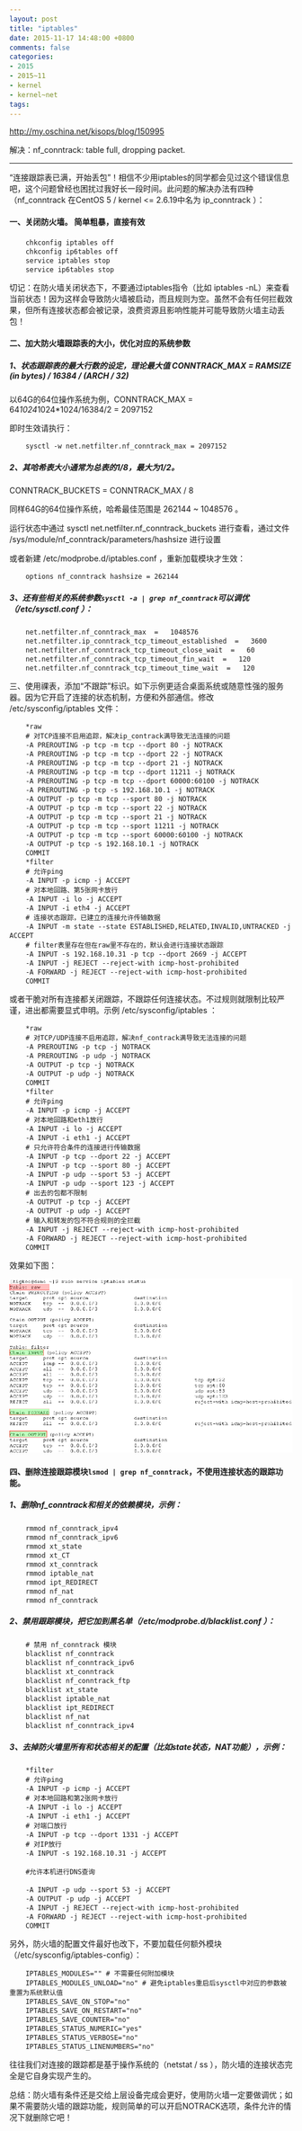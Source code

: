 ```yaml
---
layout: post
title: "iptables"
date: 2015-11-17 14:48:00 +0800
comments: false
categories:
- 2015
- 2015~11
- kernel
- kernel~net
tags:
---
```

http://my.oschina.net/kisops/blog/150995


解决：nf_conntrack: table full, dropping packet.

--------

 “连接跟踪表已满，开始丢包”！相信不少用iptables的同学都会见过这个错误信息吧，这个问题曾经也困扰过我好长一段时间。此问题的解决办法有四种（nf_conntrack 在CentOS 5 / kernel <= 2.6.19中名为 ip_conntrack ）：

#### 一、关闭防火墙。 简单粗暴，直接有效
```
	chkconfig iptables off
	chkconfig ip6tables off
	service iptables stop
	service ip6tables stop
```

切记：在防火墙关闭状态下，不要通过iptables指令（比如 iptables -nL）来查看当前状态！因为这样会导致防火墙被启动，而且规则为空。虽然不会有任何拦截效果，但所有连接状态都会被记录，浪费资源且影响性能并可能导致防火墙主动丢包！

#### 二、加大防火墙跟踪表的大小，优化对应的系统参数

##### 1、状态跟踪表的最大行数的设定，理论最大值 CONNTRACK_MAX = RAMSIZE (in bytes) / 16384 / (ARCH / 32)

以64G的64位操作系统为例，CONNTRACK_MAX = 64*1024*1024*1024/16384/2 = 2097152

即时生效请执行：
```
	sysctl -w net.netfilter.nf_conntrack_max = 2097152
```

##### 2、其哈希表大小通常为总表的1/8，最大为1/2。

CONNTRACK_BUCKETS = CONNTRACK_MAX / 8

同样64G的64位操作系统，哈希最佳范围是 262144 ~ 1048576 。

运行状态中通过 sysctl net.netfilter.nf_conntrack_buckets 进行查看，通过文件 /sys/module/nf_conntrack/parameters/hashsize 进行设置

或者新建 /etc/modprobe.d/iptables.conf ，重新加载模块才生效：
```
	options nf_conntrack hashsize = 262144
```

##### 3、还有些相关的系统参数`sysctl -a | grep nf_conntrack`可以调优（/etc/sysctl.conf ）：
```
	net.netfilter.nf_conntrack_max  =   1048576
	net.netfilter.ip_conntrack_tcp_timeout_established  =   3600
	net.netfilter.nf_conntrack_tcp_timeout_close_wait  =   60
	net.netfilter.nf_conntrack_tcp_timeout_fin_wait  =   120
	net.netfilter.nf_conntrack_tcp_timeout_time_wait  =   120
```

三、使用祼表，添加“不跟踪”标识。如下示例更适合桌面系统或随意性强的服务器。因为它开启了连接的状态机制，方便和外部通信。修改 /etc/sysconfig/iptables 文件：
```
	*raw
	# 对TCP连接不启用追踪，解决ip_contrack满导致无法连接的问题
	-A PREROUTING -p tcp -m tcp --dport 80 -j NOTRACK
	-A PREROUTING -p tcp -m tcp --dport 22 -j NOTRACK
	-A PREROUTING -p tcp -m tcp --dport 21 -j NOTRACK
	-A PREROUTING -p tcp -m tcp --dport 11211 -j NOTRACK
	-A PREROUTING -p tcp -m tcp --dport 60000:60100 -j NOTRACK
	-A PREROUTING -p tcp -s 192.168.10.1 -j NOTRACK
	-A OUTPUT -p tcp -m tcp --sport 80 -j NOTRACK
	-A OUTPUT -p tcp -m tcp --sport 22 -j NOTRACK
	-A OUTPUT -p tcp -m tcp --sport 21 -j NOTRACK
	-A OUTPUT -p tcp -m tcp --sport 11211 -j NOTRACK
	-A OUTPUT -p tcp -m tcp --sport 60000:60100 -j NOTRACK
	-A OUTPUT -p tcp -s 192.168.10.1 -j NOTRACK
	COMMIT
	*filter
	# 允许ping
	-A INPUT -p icmp -j ACCEPT
	# 对本地回路、第5张网卡放行
	-A INPUT -i lo -j ACCEPT
	-A INPUT -i eth4 -j ACCEPT
	# 连接状态跟踪，已建立的连接允许传输数据
	-A INPUT -m state --state ESTABLISHED,RELATED,INVALID,UNTRACKED -j ACCEPT
	# filter表里存在但在raw里不存在的，默认会进行连接状态跟踪
	-A INPUT -s 192.168.10.31 -p tcp --dport 2669 -j ACCEPT
	-A INPUT -j REJECT --reject-with icmp-host-prohibited
	-A FORWARD -j REJECT --reject-with icmp-host-prohibited
	COMMIT
```

或者干脆对所有连接都关闭跟踪，不跟踪任何连接状态。不过规则就限制比较严谨，进出都需要显式申明。示例 /etc/sysconfig/iptables ：

```
	*raw
	# 对TCP/UDP连接不启用追踪，解决nf_contrack满导致无法连接的问题
	-A PREROUTING -p tcp -j NOTRACK
	-A PREROUTING -p udp -j NOTRACK
	-A OUTPUT -p tcp -j NOTRACK
	-A OUTPUT -p udp -j NOTRACK
	COMMIT
	*filter
	# 允许ping
	-A INPUT -p icmp -j ACCEPT
	# 对本地回路和eth1放行
	-A INPUT -i lo -j ACCEPT
	-A INPUT -i eth1 -j ACCEPT
	# 只允许符合条件的连接进行传输数据
	-A INPUT -p tcp --dport 22 -j ACCEPT
	-A INPUT -p tcp --sport 80 -j ACCEPT
	-A INPUT -p udp --sport 53 -j ACCEPT
	-A INPUT -p udp --sport 123 -j ACCEPT
	# 出去的包都不限制
	-A OUTPUT -p tcp -j ACCEPT
	-A OUTPUT -p udp -j ACCEPT
	# 输入和转发的包不符合规则的全拦截
	-A INPUT -j REJECT --reject-with icmp-host-prohibited
	-A FORWARD -j REJECT --reject-with icmp-host-prohibited
	COMMIT
```

效果如下图：

![](/images/kernel/2015-11-17.png)


#### 四、删除连接跟踪模块`lsmod | grep nf_conntrack`，不使用连接状态的跟踪功能。

##### 1、删除nf_conntrack和相关的依赖模块，示例：

```
	rmmod nf_conntrack_ipv4
	rmmod nf_conntrack_ipv6
	rmmod xt_state
	rmmod xt_CT
	rmmod xt_conntrack
	rmmod iptable_nat
	rmmod ipt_REDIRECT
	rmmod nf_nat
	rmmod nf_conntrack
```

##### 2、禁用跟踪模块，把它加到黑名单（/etc/modprobe.d/blacklist.conf ）：

```
	# 禁用 nf_conntrack 模块
	blacklist nf_conntrack
	blacklist nf_conntrack_ipv6
	blacklist xt_conntrack
	blacklist nf_conntrack_ftp
	blacklist xt_state
	blacklist iptable_nat
	blacklist ipt_REDIRECT
	blacklist nf_nat
	blacklist nf_conntrack_ipv4
```

##### 3、去掉防火墙里所有和状态相关的配置（比如state状态，NAT功能），示例：

```
	*filter
	# 允许ping
	-A INPUT -p icmp -j ACCEPT
	# 对本地回路和第2张网卡放行
	-A INPUT -i lo -j ACCEPT
	-A INPUT -i eth1 -j ACCEPT
	# 对端口放行
	-A INPUT -p tcp --dport 1331 -j ACCEPT
	# 对IP放行
	-A INPUT -s 192.168.10.31 -j ACCEPT

	#允许本机进行DNS查询

	-A INPUT -p udp --sport 53 -j ACCEPT
	-A OUTPUT -p udp -j ACCEPT
	-A INPUT -j REJECT --reject-with icmp-host-prohibited
	-A FORWARD -j REJECT --reject-with icmp-host-prohibited
	COMMIT
```

另外，防火墙的配置文件最好也改下，不要加载任何额外模块（/etc/sysconfig/iptables-config）：

```
	IPTABLES_MODULES="" # 不需要任何附加模块
	IPTABLES_MODULES_UNLOAD="no" # 避免iptables重启后sysctl中对应的参数被重置为系统默认值
	IPTABLES_SAVE_ON_STOP="no"
	IPTABLES_SAVE_ON_RESTART="no"
	IPTABLES_SAVE_COUNTER="no"
	IPTABLES_STATUS_NUMERIC="yes"
	IPTABLES_STATUS_VERBOSE="no"
	IPTABLES_STATUS_LINENUMBERS="no"
```

往往我们对连接的跟踪都是基于操作系统的（netstat / ss ），防火墙的连接状态完全是它自身实现产生的。

总结：防火墙有条件还是交给上层设备完成会更好，使用防火墙一定要做调优；如果不需要防火墙的跟踪功能，规则简单的可以开启NOTRACK选项，条件允许的情况下就删除它吧！



